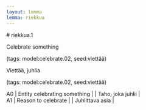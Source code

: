 ```yaml
---
layout: lemma
lemma: riekkua
---
```


<div class="sense">
# <span class="sensename">riekkua.1</span>

<span class="description">Celebrate something</span>

(tags: model:celebrate.02, seed:viettää)

<span class="description">Viettää, juhlia</span>

(tags: model:celebrate.02, seed:viettää)

A0 | Entity celebrating something |   | Taho, joka juhlii |  
A1 | Reason to celebrate |   | Juhlittava asia |  

</div>

